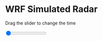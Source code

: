 <h1>WRF Simulated Radar</h1>
<p>Drag the slider to change the time</p>

<div class="slidecontainer">
<input oninput='setImage(this)' class="slider" type="range" min="0" max="49" value="0" step="1" />
<img id='img'/>
</div>

<script>
var img = document.getElementById('img');
var img_array = ['/assets/images/wrf/rf_wrfout_d01_2020-02-26_12:00:00.png',
'/assets/images/wrf/rf_wrfout_d01_2020-02-26_13:00:00.png',
'/assets/images/wrf/rf_wrfout_d01_2020-02-26_14:00:00.png',
'/assets/images/wrf/rf_wrfout_d01_2020-02-26_15:00:00.png',
'/assets/images/wrf/rf_wrfout_d01_2020-02-26_16:00:00.png',
'/assets/images/wrf/rf_wrfout_d01_2020-02-26_17:00:00.png',
'/assets/images/wrf/rf_wrfout_d01_2020-02-26_18:00:00.png',
'/assets/images/wrf/rf_wrfout_d01_2020-02-26_19:00:00.png',
'/assets/images/wrf/rf_wrfout_d01_2020-02-26_20:00:00.png',
'/assets/images/wrf/rf_wrfout_d01_2020-02-26_21:00:00.png',
'/assets/images/wrf/rf_wrfout_d01_2020-02-26_22:00:00.png',
'/assets/images/wrf/rf_wrfout_d01_2020-02-26_23:00:00.png',
'/assets/images/wrf/rf_wrfout_d01_2020-02-27_00:00:00.png',
'/assets/images/wrf/rf_wrfout_d01_2020-02-27_01:00:00.png',
'/assets/images/wrf/rf_wrfout_d01_2020-02-27_02:00:00.png',
'/assets/images/wrf/rf_wrfout_d01_2020-02-27_03:00:00.png',
'/assets/images/wrf/rf_wrfout_d01_2020-02-27_04:00:00.png',
'/assets/images/wrf/rf_wrfout_d01_2020-02-27_05:00:00.png',
'/assets/images/wrf/rf_wrfout_d01_2020-02-27_06:00:00.png',
'/assets/images/wrf/rf_wrfout_d01_2020-02-27_07:00:00.png',
'/assets/images/wrf/rf_wrfout_d01_2020-02-27_08:00:00.png',
'/assets/images/wrf/rf_wrfout_d01_2020-02-27_09:00:00.png',
'/assets/images/wrf/rf_wrfout_d01_2020-02-27_10:00:00.png',
'/assets/images/wrf/rf_wrfout_d01_2020-02-27_11:00:00.png',
'/assets/images/wrf/rf_wrfout_d01_2020-02-27_12:00:00.png',
'/assets/images/wrf/rf_wrfout_d01_2020-02-27_13:00:00.png',
'/assets/images/wrf/rf_wrfout_d01_2020-02-27_14:00:00.png',
'/assets/images/wrf/rf_wrfout_d01_2020-02-27_15:00:00.png',
'/assets/images/wrf/rf_wrfout_d01_2020-02-27_16:00:00.png',
'/assets/images/wrf/rf_wrfout_d01_2020-02-27_17:00:00.png',
'/assets/images/wrf/rf_wrfout_d01_2020-02-27_18:00:00.png',
'/assets/images/wrf/rf_wrfout_d01_2020-02-27_19:00:00.png',
'/assets/images/wrf/rf_wrfout_d01_2020-02-27_20:00:00.png',
'/assets/images/wrf/rf_wrfout_d01_2020-02-27_21:00:00.png',
'/assets/images/wrf/rf_wrfout_d01_2020-02-27_22:00:00.png',
'/assets/images/wrf/rf_wrfout_d01_2020-02-27_23:00:00.png',
'/assets/images/wrf/rf_wrfout_d01_2020-02-28_00:00:00.png',
'/assets/images/wrf/rf_wrfout_d01_2020-02-28_01:00:00.png',
'/assets/images/wrf/rf_wrfout_d01_2020-02-28_02:00:00.png',
'/assets/images/wrf/rf_wrfout_d01_2020-02-28_03:00:00.png',
'/assets/images/wrf/rf_wrfout_d01_2020-02-28_04:00:00.png',
'/assets/images/wrf/rf_wrfout_d01_2020-02-28_05:00:00.png',
'/assets/images/wrf/rf_wrfout_d01_2020-02-28_06:00:00.png',
'/assets/images/wrf/rf_wrfout_d01_2020-02-28_07:00:00.png',
'/assets/images/wrf/rf_wrfout_d01_2020-02-28_08:00:00.png',
'/assets/images/wrf/rf_wrfout_d01_2020-02-28_09:00:00.png',
'/assets/images/wrf/rf_wrfout_d01_2020-02-28_10:00:00.png',
'/assets/images/wrf/rf_wrfout_d01_2020-02-28_11:00:00.png',
'/assets/images/wrf/rf_wrfout_d01_2020-02-28_12:00:00.png',];
function setImage(obj)
{
        var value = obj.value;
        img.src = img_array[value];

}
</script>
